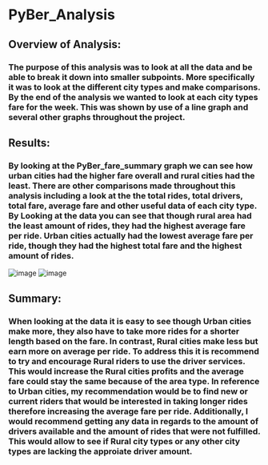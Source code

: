 # PyBer_Analysis
## Overview of Analysis:
### The purpose of this analysis was to look at all the data and be able to break it down into smaller subpoints. More specifically it was to look at the different city types and make comparisons. By the end of the analysis we wanted to look at each city types fare for the week. This was shown by use of a line graph and several other graphs throughout the project.
## Results:
### By looking at the PyBer_fare_summary graph we can see how urban cities had the higher fare overall and rural cities had the least. There are other comparisons made throughout this analysis including a look at the the total rides, total drivers, total fare, average fare and other useful data of each city type. By Looking at the data you can see that though rural area had the least amount of rides, they had the highest average fare per ride. Urban cities actually had the lowest average fare per ride, though they had the highest total fare and the highest amount of rides.
![image](https://user-images.githubusercontent.com/112527054/195493973-6f75e9cb-ad22-47e1-9e8a-33cf63f37697.png)
![image](https://user-images.githubusercontent.com/112527054/195494403-a9ef499b-7cc2-4aad-b596-aadd95590760.png)
## Summary:
### When looking at the data it is easy to see though Urban cities make more, they also have to take more rides for a shorter length based on the fare. In contrast, Rural cities make less but earn more on average per ride. To address this it is recommend to try and encourage Rural riders to use the driver services. This would increase the Rural cities profits and the average fare could stay the same because of the area type. In reference to Urban cities, my recommendation would be to find new or current riders that would be interested in taking longer rides therefore increasing the average fare per ride. Additionally, I would recommend getting any data in regards to the amount of drivers available and the amount of rides that were not fulfilled. This would allow to see if Rural city types or any other city types are lacking the approiate driver amount.
